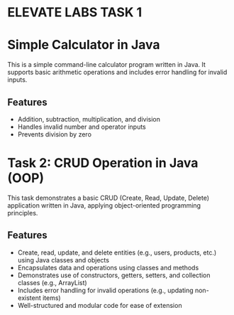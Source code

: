 # ELEVATE LABS TASK 1
# Simple Calculator in Java

This is a simple command-line calculator program written in Java. It supports basic arithmetic operations and includes error handling for invalid inputs.

## Features

- Addition, subtraction, multiplication, and division
- Handles invalid number and operator inputs
- Prevents division by zero

# Task 2: CRUD Operation in Java (OOP)

This task demonstrates a basic CRUD (Create, Read, Update, Delete) application written in Java, applying object-oriented programming principles.

## Features

- Create, read, update, and delete entities (e.g., users, products, etc.) using Java classes and objects
- Encapsulates data and operations using classes and methods
- Demonstrates use of constructors, getters, setters, and collection classes (e.g., ArrayList)
- Includes error handling for invalid operations (e.g., updating non-existent items)
- Well-structured and modular code for ease of extension